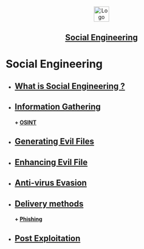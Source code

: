 <br />
<p align="center">
  <a href="https://github.com/sarathlalup">
    <img src="https://www.pinclipart.com/picdir/middle/348-3486545_picture-black-and-white-social-engineering-phone-impersonation.png" alt="Logo" width="40" height="40">
  <h2 align="center">Social Engineering </h2>
    
   </a>
  

  

 
</p>

# Social Engineering

* ##  [ What is Social Engineering ?](https://github.com/sarathlalup/Cyber-security/blob/master/Social%20Engineering%20Attacks/What%20is%20Social%20Engineering/README.md )
* ##  [  Information Gathering](https://github.com/sarathlalup/Cyber-security/blob/master/Social%20Engineering%20Attacks/Information%20Gathering/README.md )
     #### + [     OSINT](https://github.com/sarathlalup/Cyber-security/blob/master/Social%20Engineering%20Attacks/Information%20Gathering/OSINT.md )
* ##  [  Generating Evil Files](https://github.com/sarathlalup/Cyber-security/blob/master/Malware%20Attacks/Generating%20Evil%20Files/README.md)
* ##  [ Enhancing Evil File](https://github.com/sarathlalup/Cyber-security/tree/master/Malware%20Attacks/Enhancing%20Evil%20File )
* ##  [ Anti-virus Evasion](https://github.com/sarathlalup/Cyber-security/tree/master/Anti-virus%20Evasion )
* ##  [  Delivery methods](https://github.com/sarathlalup/Cyber-security/blob/master/Social%20Engineering%20Attacks/Delivery%20methods/README.md )
     #### + [     Phishing](https://github.com/sarathlalup/Cyber-security/blob/master/Social%20Engineering%20Attacks/Phishing/README.md )
* ##  [ Post Exploitation](https://github.com/sarathlalup/Cyber-security/blob/master/Social%20Engineering%20Attacks/Post%20Exploitation/README.md )

